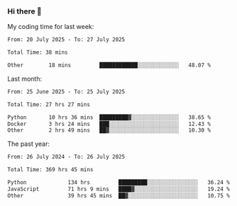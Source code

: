 ### Hi there 👋

My coding time for last week:

<!--START_SECTION:week-->

```txt
From: 20 July 2025 - To: 27 July 2025

Total Time: 38 mins

Other        18 mins         ████████████░░░░░░░░░░░░░   48.07 %
```

<!--END_SECTION:week-->

Last month:

<!--START_SECTION:month-->

```txt
From: 25 June 2025 - To: 25 July 2025

Total Time: 27 hrs 27 mins

Python       10 hrs 36 mins  █████████▓░░░░░░░░░░░░░░░   38.65 %
Docker       3 hrs 24 mins   ███░░░░░░░░░░░░░░░░░░░░░░   12.43 %
Other        2 hrs 49 mins   ██▓░░░░░░░░░░░░░░░░░░░░░░   10.30 %
```

<!--END_SECTION:month-->

The past year:

<!--START_SECTION:year-->

```txt
From: 26 July 2024 - To: 26 July 2025

Total Time: 369 hrs 45 mins

Python             134 hrs         █████████░░░░░░░░░░░░░░░░   36.24 %
JavaScript         71 hrs 9 mins   ████▓░░░░░░░░░░░░░░░░░░░░   19.24 %
Other              39 hrs 45 mins  ██▓░░░░░░░░░░░░░░░░░░░░░░   10.75 %
```

<!--END_SECTION:year-->
